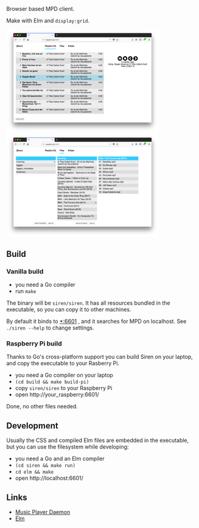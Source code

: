 Browser based MPD client.

Make with Elm and `display:grid`.

<img src="./img_playlist.png" width="400" /><img src="./img_files.png" width="400" />


## Build

### Vanilla build

- you need a Go compiler
- run `make`

The binary will be `siren/siren`. It has all resources bundled in the
executable, so you can copy it to other machines.

By default it binds to [*:6601](http://localhost:6601) , and it searches for MPD on localhost. See `./siren --help` to change settings.

### Raspberry Pi build

Thanks to Go's cross-platform support you can build Siren on your laptop, and copy the executable to your Rasberry Pi.

- you need a Go compiler on your laptop
- `(cd build && make build-pi)`
- copy `siren/siren` to your Raspberry Pi
- open http://your_raspberry:6601/

Done, no other files needed.


## Development

Usually the CSS and compiled Elm files are embedded in the executable, but you
can use the filesystem while developing:

- you need a Go and an Elm compiler
- `(cd siren && make run)`
- `cd elm && make`
- open http://localhost:6601/


## Links

- [Music Player Daemon](https://www.musicpd.org)
- [Elm](https://elm-lang.org)
